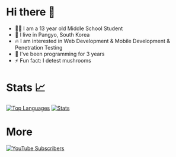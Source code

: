 # Hi there 👋

- 🧑‍🎓 I am a 13 year old Middle School Student
- 📍 I live in Pangyo, South Korea
- 🔥 I am interested in Web Development & Mobile Development & Penetration Testing
- 📅 I've been programming for 3 years
- ⚡ Fun fact: I detest mushrooms

# Stats 📈

[![Top Languages](https://github-readme-stats.vercel.app/api/top-langs/?username=HyunseungLee-Travis)](https://github.com/HyunseungLee-Travis)
[![Stats](https://github-readme-stats.vercel.app/api?username=HyunseungLee-Travis&show_icons=true)](https://github.com/HyunseungLee-Travis)

# More
[![YouTube Subscribers](https://img.shields.io/youtube/channel/subscribers/UChTUaMMkavu5hxIA7Gd4kfA?style=social)](https://www.youtube.com/channel/UChTUaMMkavu5hxIA7Gd4kfA)
